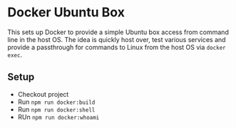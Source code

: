 # Docker Ubuntu Box

This sets up Docker to provide a simple Ubuntu box access from command line in the host OS. The idea is quickly host over, test various services and provide a passthrough for commands to Linux from the host OS via `docker exec`.

## Setup

* Checkout project
* Run `npm run docker:build`
* Run `npm run docker:shell`
* RUn `npm run docker:whoami`


